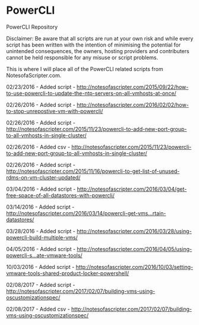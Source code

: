 # PowerCLI
PowerCLI Repository

Disclaimer: Be aware that all scripts are run at your own risk and while every script has been written with the intention of minimising the potential for unintended consequences, the owners, hosting providers and contributers cannot be held responsible for any misuse or script problems.

This is where I will place all of the PowerCLI related scripts from NotesofaScripter.com.

02/23/2016 - Added script - http://notesofascripter.com/2015/09/22/how-to-use-powercli-to-update-the-ntp-servers-on-all-vmhosts-at-once/

02/26/2016 - Added script - http://notesofascripter.com/2016/02/02/how-to-stop-unrepostive-vm-with-powercli/

02/26/2016 - Added script - http://notesofascripter.com/2015/11/23/powercli-to-add-new-port-group-to-all-vmhosts-in-single-cluster/

02/26/2016 - Added csv - http://notesofascripter.com/2015/11/23/powercli-to-add-new-port-group-to-all-vmhosts-in-single-cluster/

02/26/2016 - Added script - http://notesofascripter.com/2015/11/16/powercli-to-get-list-of-unused-rdms-on-vm-cluster-updated/

03/04/2016 - Added script - http://notesofascripter.com/2016/03/04/get-free-space-of-all-datastores-with-powercli/

03/14/2016 - Added script -  http://notesofascripter.com/2016/03/14/powercli-get-vms…rtain-datastores/

03/28/2016 - Added script -  http://notesofascripter.com/2016/03/28/using-powercli-build-multiple-vms/

04/05/2016 - Added script -  http://notesofascripter.com/2016/04/05/using-powercli-s…ate-vmware-tools/

10/03/2016 - Added script - http://notesofascripter.com/2016/10/03/setting-vmware-tools-shared-product-locker-powershell/

02/08/2017 - Added script - http://notesofascripter.com/2017/02/07/building-vms-using-oscustomizationspec/

02/08/2017 - Added csv - http://notesofascripter.com/2017/02/07/building-vms-using-oscustomizationspec/
